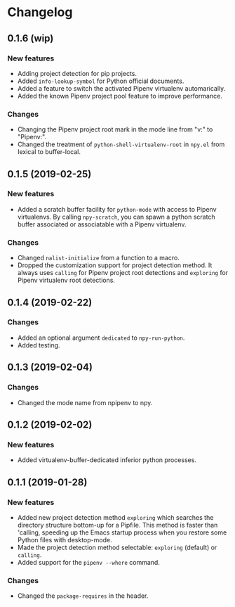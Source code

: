 # Changelog

## 0.1.6 (wip)

### New features

* Adding project detection for pip projects.
* Added `info-lookup-symbol` for Python official documents.
* Added a feature to switch the activated Pipenv virtualenv automarically.
* Added the known Pipenv project pool feature to improve performance.

### Changes

* Changing the Pipenv project root mark in the mode line from "v:" to "Pipenv:".
* Changed the treatment of `python-shell-virtualenv-root` in `npy.el` from lexical to buffer-local.

## 0.1.5 (2019-02-25)

### New features

* Added a scratch buffer facility for `python-mode` with access to Pipenv virtualenvs. By calling `npy-scratch`, you can spawn a python scratch buffer associated or associatable with a Pipenv virtualenv.

### Changes

* Changed `nalist-initialize` from a function to a macro.
* Dropped the customization support for project detection method. It always uses `calling` for Pipenv project root detections and `exploring` for Pipenv virtualenv root detections.

## 0.1.4 (2019-02-22)

### Changes

* Added an optional argument `dedicated` to `npy-run-python`.
* Added testing.

## 0.1.3 (2019-02-04)

### Changes

* Changed the mode name from npipenv to npy.

## 0.1.2 (2019-02-02)

### New features

* Added virtualenv-buffer-dedicated inferior python processes.

## 0.1.1 (2019-01-28)

### New features

* Added new project detection method `exploring` which searches the directory structure bottom-up for a Pipfile. This method is faster than 'calling, speeding up the Emacs startup process when you restore some Python files with desktop-mode.
* Made the project detection method selectable: `exploring` (default) or `calling`.
* Added support for the `pipenv --where` command.

### Changes

* Changed the `package-requires` in the header.

